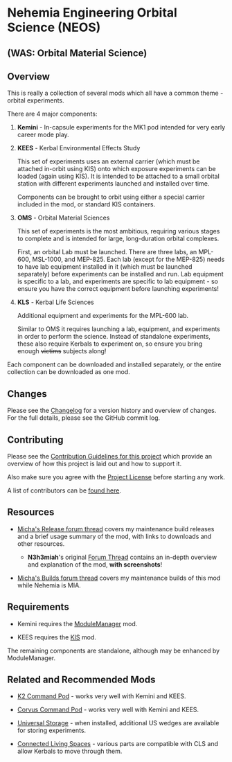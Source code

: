 Nehemia Engineering Orbital Science (NEOS)
==========================================

(WAS: Orbital Material Science)
-------------------------------

Overview
--------

This is really a collection of several mods which all have a common theme - orbital experiments.

There are 4 major components:

1. **Kemini** - In-capsule experiments for the MK1 pod intended for very early career mode play.

2. **KEES** - Kerbal Environmental Effects Study

   This set of experiments uses an external carrier (which must be attached in-orbit using KIS) onto which exposure experiments can be loaded (again using KIS). It is intended to be attached to a small orbital station with different experiments launched and installed over time.
   
   Components can be brought to orbit using either a special carrier included in the mod, or standard KIS containers.
    
3. **OMS** - Orbital Material Sciences

   This set of experiments is the most ambitious, requiring various stages to complete and is intended for large, long-duration orbital complexes.

   First, an orbital Lab must be launched. There are three labs, an MPL-600, MSL-1000, and MEP-825.  Each lab (except for the MEP-825) needs to have lab equipment installed in it (which must be launched separately) before experiments can be installed and run. Lab equipment is specific to a lab, and experiments are specific to lab equipment - so ensure you have the correct equipment before launching experiments!
   
4. **KLS** - Kerbal Life Sciences

   Additional equipment and experiments for the MPL-600 lab.
   
   Similar to OMS it requires launching a lab, equipment, and experiments in order to perform the science. Instead of standalone experiments, these also require Kerbals to experiment on, so ensure you bring enough ~~victims~~ subjects along!

Each component can be downloaded and installed separately, or the entire collection can be downloaded as one mod.


Changes
-------

Please see the [Changelog](CHANGELOG.md) for a version history and overview of changes. For the full details, please see the GitHub commit log.


Contributing
------------

Please see the [Contribution Guidelines for this project](Contributing.md) which provide an overview of how this project is laid out and how to support it.

Also make sure you agree with the [Project License](LICENSE) before starting any work.

A list of contributors can be [found here](CONTRIBUTORS.md).

Resources
---------

* [Micha's Release forum thread](http://forum.kerbalspaceprogram.com/index.php?showtopic=149298) covers my maintenance build releases and a brief usage summary of the mod, with links to downloads and other resources.

  * **N3h3miah**'s original [Forum Thread](http://forum.kerbalspaceprogram.com/index.php?showtopic=73723) contains an in-depth overview and explanation of the mod, **with screenshots**!

* [Micha's Builds forum thread](http://forum.kerbalspaceprogram.com/index.php?showtopic=106924) covers my maintenance builds of this mod while Nehemia is MIA.

Requirements
------------

* Kemini requires the [ModuleManager](https://github.com/sarbian/ModuleManager) mod.

* KEES requires the [KIS](https://github.com/KospY/KIS) mod.

The remaining components are standalone, although may be enhanced by ModuleManager.

Related and Recommended Mods
----------------------------

* [K2 Command Pod](http://forum.kerbalspaceprogram.com/index.php?showtopic=94581) - works very well with Kemini and KEES.

* [Corvus Command Pod](http://forum.kerbalspaceprogram.com/index.php?showtopic=163101) - works very well with Kemini and KEES.

* [Universal Storage](http://www.kingtiger.co.uk/kingtiger/wordpress/universal-storage-a-mod-for-kerbal-space-program/) - when installed, additional US wedges are available for storing experiments.

* [Connected Living Spaces](https://github.com/codepoetpbowden/ConnectedLivingSpace) - various parts are compatible with CLS and allow Kerbals to move through them.
